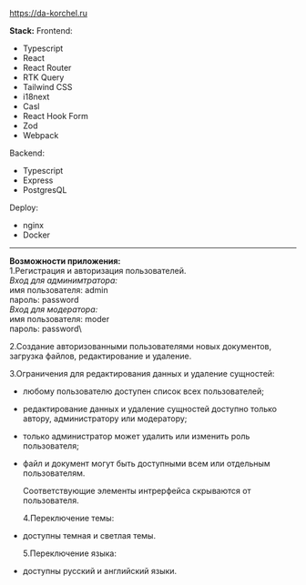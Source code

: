 https://da-korchel.ru

**Stack:**
Frontend:

- Typescript
- React
- React Router
- RTK Query
- Tailwind CSS
- i18next
- Casl
- React Hook Form
- Zod
- Webpack

Backend:

- Typescript
- Express
- PostgresQL

Deploy:

- nginx
- Docker

---

**Возможности приложения:**  
1.Регистрация и авторизация пользователей.\
_Вход для админимтратора:_\
имя пользователя: admin\
пароль: password\
_Вход для модератора:_\
имя пользователя: moder\
пароль: password\

2.Cоздание авторизованными пользователями новых документов, загрузка файлов, редактирование и удаление.

3.Ограничения для редактирования данных и удаление сущностей:

- любому пользователю доступен список всех пользователей;
- редактирование данных и удаление сущностей доступно только автору, администратору или модератору;
- только администратор может удалить или изменить роль пользователя;
- файл и документ могут быть доступными всем или отдельным пользователям.

  Соответствующие элементы интрерфейса скрываются от пользователя.

  4.Переключение темы:

- доступны темная и светлая темы.

  5.Переключение языка:

- доступны русский и английский языки.
